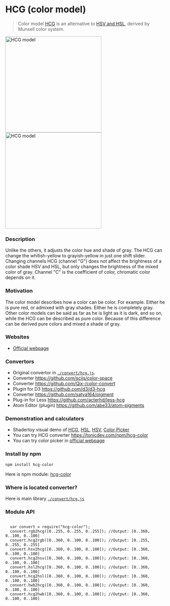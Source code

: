 # HCG (color model)
> Color model [HCG](https://github.com/acterhd/hcg-color/blob/master/convert/hcg.js) is an alternative to [HSV and HSL](https://en.wikipedia.org/wiki/HSL_and_HSV), derived by Munsell color system.

<img src="/images/figure1.png?raw=true" alt="HCG model" width="300">
<img src="/images/figure2.png?raw=true" alt="HCG model" width="300">

### Description
Unlike the others, it adjusts the color hue and shade of gray. The HCG can change the whitish-yellow to grayish-yellow in just one shift slider. Changing channels HCG (channel "G") does not affect the brightness of a color shade HSV and HSL, but only changes the brightness of the mixed color of gray. Channel "C" is the coefficient of color, chromatic color depends on it.

### Motivation
The color model describes how a color can be color. For example. Either he is pure red, or admixed with gray shades. Either he is completely gray. Other color models can be said as far as he is light as it is dark, and so on, while the HCG can be described as pure color. Because of this difference can be derived pure colors and mixed a shade of gray.

### Websites

+ [Official webpage](http://acterhd.github.io/hcg-color/)

### Convertors

+ Original convertor in [`./convert/hcg.js`](https://github.com/acterhd/hcg-color/blob/master/convert/hcg.js).
+ Converter https://github.com/scijs/color-space
+ Converter https://github.com/Qix-/color-convert
+ Plugin for D3 https://github.com/d3/d3-hcg
+ Converter https://github.com/satya164/pigment
+ Plug-in for Less https://github.com/acterhd/less-hcg
+ Atom Editor (plugin) https://github.com/abe33/atom-pigments

### Demonstration and calculators

+ Shadertoy visual demo of [HCG](https://www.shadertoy.com/view/ltSXRV), [HSL](https://www.shadertoy.com/view/XtjXRK), [HSV](https://www.shadertoy.com/view/4dVXDd), [Color Picker](https://www.shadertoy.com/view/ldK3Wh)
+ You can try HCG converter https://tonicdev.com/npm/hcg-color
+ You can try color picker in [official webpage](http://acterhd.github.io/hcg-color/)

### Install by npm

```
npm install hcg-color
```

Here is npm module: [hcg-color](https://www.npmjs.com/package/hcg-color)

### Where is located converter?

Here is main library [`./convert/hcg.js`](https://github.com/acterhd/hcg-color/blob/master/convert/hcg.js)

### Module API
```

  var convert = require("hcg-color");
  convert.rgb2hcg([0..255, 0..255, 0..255]); //Output: [0..360, 0..100, 0..100]
  convert.hcg2rgb([0..360, 0..100, 0..100]); //Output: [0..255, 0..255, 0..255]
  convert.hsv2hcg([0..360, 0..100, 0..100]); //Output: [0..360, 0..100, 0..100]
  convert.hcg2hsv([0..360, 0..100, 0..100]); //Output: [0..360, 0..100, 0..100]
  convert.hsl2hcg([0..360, 0..100, 0..100]); //Output: [0..360, 0..100, 0..100]
  convert.hcg2hsl([0..360, 0..100, 0..100]); //Output: [0..360, 0..100, 0..100]
  convert.hwb2hcg([0..360, 0..100, 0..100]); //Output: [0..360, 0..100, 0..100]
  convert.hcg2hwb([0..360, 0..100, 0..100]); //Output: [0..360, 0..100, 0..100]
  
```
